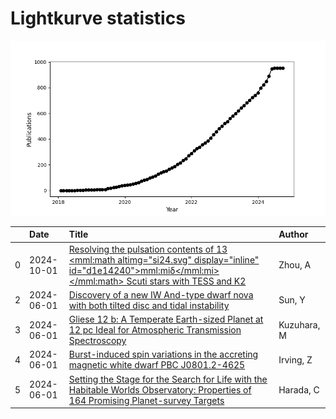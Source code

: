 
<h1>Lightkurve statistics</h1>
  
![publications](lightkurve-publications.png)  
  
|    | Date       | Title                                                                                                                                                                                                                          | Author      |
|---:|:-----------|:-------------------------------------------------------------------------------------------------------------------------------------------------------------------------------------------------------------------------------|:------------|
|  0 | 2024-10-01 | [Resolving the pulsation contents of 13 <mml:math altimg="si24.svg" display="inline" id="d1e14240"><mml:mi>δ</mml:mi></mml:math> Scuti stars with TESS and K2](https://ui.adsabs.harvard.edu/abs/2024NewA..11102235Z/abstract) | Zhou, A     |
|  2 | 2024-06-01 | [Discovery of a new IW And-type dwarf nova with both tilted disc and tidal instability](https://ui.adsabs.harvard.edu/abs/2024MNRAS.531..422S/abstract)                                                                        | Sun, Y      |
|  3 | 2024-06-01 | [Gliese 12 b: A Temperate Earth-sized Planet at 12 pc Ideal for Atmospheric Transmission Spectroscopy](https://ui.adsabs.harvard.edu/abs/2024ApJ...967L..21K/abstract)                                                         | Kuzuhara, M |
|  4 | 2024-06-01 | [Burst-induced spin variations in the accreting magnetic white dwarf PBC J0801.2-4625](https://ui.adsabs.harvard.edu/abs/2024MNRAS.530.3974I/abstract)                                                                         | Irving, Z   |
|  5 | 2024-06-01 | [Setting the Stage for the Search for Life with the Habitable Worlds Observatory: Properties of 164 Promising Planet-survey Targets](https://ui.adsabs.harvard.edu/abs/2024ApJS..272...30H/abstract)                           | Harada, C   |
